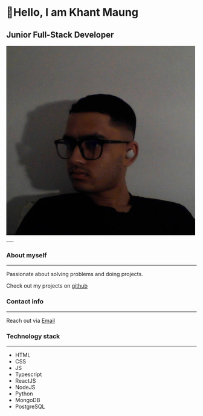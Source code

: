 # 👋Hello, I am Khant Maung

## Junior Full-Stack Developer

<img src="./photo/khant-profile.jpg" width="500">
___

### About myself

---

Passionate about solving problems and doing projects.

Check out my projects on [github](https://github.com/khantm02)

### Contact info

---

Reach out via [Email](maungkhantdelica@gmail.com)

### Technology stack

---

- HTML
- CSS
- JS
- Typescript
- ReactJS
- NodeJS
- Python
- MongoDB
- PostgreSQL
